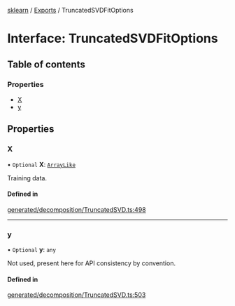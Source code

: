 [sklearn](../readme.md) / [Exports](../modules.md) / TruncatedSVDFitOptions

# Interface: TruncatedSVDFitOptions

## Table of contents

### Properties

- [X](TruncatedSVDFitOptions.md#x)
- [y](TruncatedSVDFitOptions.md#y)

## Properties

### X

• `Optional` **X**: [`ArrayLike`](../modules.md#arraylike)

Training data.

#### Defined in

[generated/decomposition/TruncatedSVD.ts:498](https://github.com/transitive-bullshit/scikit-learn-ts/blob/367336a/packages/sklearn/src/generated/decomposition/TruncatedSVD.ts#L498)

___

### y

• `Optional` **y**: `any`

Not used, present here for API consistency by convention.

#### Defined in

[generated/decomposition/TruncatedSVD.ts:503](https://github.com/transitive-bullshit/scikit-learn-ts/blob/367336a/packages/sklearn/src/generated/decomposition/TruncatedSVD.ts#L503)
